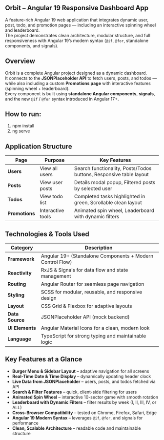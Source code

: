 ## Orbit – Angular 19 Responsive Dashboard App  

A feature-rich Angular 19 web application that integrates dynamic user, post, todo, and promotion pages — including an interactive spinning wheel and leaderboard.  
The project demonstrates clean architecture, modular structure, and full responsiveness with Angular 19’s modern syntax (`@if`, `@for`, standalone components, and signals).

## Overview  
Orbit is a complete Angular project designed as a dynamic dashboard.  
It connects to the **JSONPlaceholder API** to fetch users, posts, and todos — while also including a custom **Promotions page** with interactive features (spinning wheel + leaderboard).  
Every component is built using **standalone Angular components**, **signals**, and the new `@if` / `@for` syntax introduced in Angular 17+.

## How to run:
1. npm install
2. ng serve


## Application Structure  

| Page | Purpose | Key Features |
|------|----------|--------------|
| **Users** | View all users | Search functionality, Posts/Todos buttons, Responsive table layout |
| **Posts** | View user posts | Details modal popup, Filtered posts by selected user |
| **Todos** | View todo list | Completed tasks highlighted in green, Scrollable clean layout |
| **Promotions** | Interactive tools | Animated spin wheel, Leaderboard with dynamic filters |



## Technologies & Tools Used  

| Category | Description |
|-----------|-------------|
| **Framework** | Angular 19+ (Standalone Components + Modern Control Flow) |
| **Reactivity** | RxJS & Signals for data flow and state management |
| **Routing** | Angular Router for seamless page navigation |
| **Styling** | SCSS for modular, reusable, and responsive design |
| **Layout** | CSS Grid & Flexbox for adaptive layouts |
| **Data Source** | JSONPlaceholder API (mock backend) |
| **UI Elements** | Angular Material Icons for a clean, modern look |
| **Language** | TypeScript for strong typing and maintainable logic |



## Key Features at a Glance  
- **Burger Menu & Sidebar Layout** – adaptive navigation for all screens  
- **Real-Time Date & Time Display** – dynamically updating header clock  
- **Live Data from JSONPlaceholder** – users, posts, and todos fetched via API  
- **Search & Filter Features** – quick, client-side filtering for users  
- **Animated Spin Wheel** – interactive 10-sector game with smooth rotation  
- **Leaderboard with Dynamic Filters** – filter results by week (I, II, III, IV, or ALL)  
- **Cross-Browser Compatibility** – tested on Chrome, Firefox, Safari, Edge  
- **Angular 19 Modern Syntax** – leverages `@if`, `@for`, and signals for performance  
- **Clean, Scalable Architecture** – readable code and maintainable structure 
